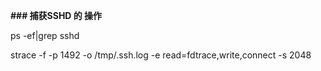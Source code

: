 **\### 捕获SSHD 的 操作**

ps -ef|grep sshd

strace -f -p 1492 -o /tmp/.ssh.log -e read=fdtrace,write,connect -s 2048

